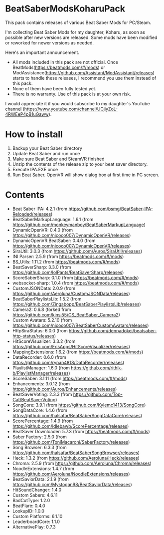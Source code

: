 # BeatSaberModsKoharuPack
This pack contains releases of various Beat Saber Mods for PC/Steam.

I'm collecting Beat Saber Mods for my daughter, Koharu, as soon as possible after new versions are released.
Some mods have been modified or reworked for newer versions as needed.

Here's an important announcement.
* All mods included in this pack are not official. Once BeatMods(https://beatmods.com/#/mods) or ModAssistance(https://github.com/Assistant/ModAssistant/releases) starts to handle these releases, I recommend you use them instead of this pack.
* None of them have been fully tested yet.
* There is no warranty. Use of this pack is at your own risk.

I would appreciate it if you would subscribe to my daughter's YouTube channel (https://www.youtube.com/channel/UCjiyZoL-4RWEeP4pB1uGaww).

# How to install

1. Backup your Beat Saber directory
2. Update Beat Saber and run once
3. Make sure Beat Saber and SteamVR finished
4. Unzip the contents of the release zip to your beat saver directory.
5. Execute IPA.EXE once
6. Run Beat Saber. OpenVR will show dialog box at first time in PC screen.

# Contents

* Beat Saber IPA: 4.2.1 (from https://github.com/bsmg/BeatSaber-IPA-Reloaded/releases)
* BeatSaberMarkupLanguage: 1.6.1 (from https://github.com/monkeymanboy/BeatSaberMarkupLanguage)
* DynamicOpenVR: 0.4.0 (from https://github.com/nicoco007/DynamicOpenVR/releases)
* DynamicOpenVR.BeatSaber: 0.4.0 (from https://github.com/nicoco007/DynamicOpenVR/releases)
* SiraUtil: 3.0.3 (from https://github.com/Auros/SiraUtil/releases)
* INI Parser: 2.5.9 (from https://beatmods.com/#/mods)
* BS_Utils: 1.11.2 (from https://beatmods.com/#/mods)
* BeatSaverSharp: 3.3.0 (from https://github.com/lolPants/BeatSaverSharp/releases)
* ScoreSaberSharp: 0.1.0 (from https://beatmods.com/#/mods)
* websocket-sharp: 1.0.4 (from https://beatmods.com/#/mods)
* CustomJSONData: 2.0.9 (from https://github.com/Aeroluna/CustomJSONData/releases)
* BeatSaberPlaylistsLib: 1.5.2 (from https://github.com/Zingabopp/BeatSaberPlaylistsLib/releases)
* Camera2: 0.6.8 (forked from https://github.com/kinsi55/CS_BeatSaber_Camera2)
* Custom Avatars: 5.2.10 (from https://github.com/nicoco007/BeatSaberCustomAvatars/releases)
* HttpSiraStatus: 6.0.0 (from https://github.com/denpadokei/beatsaber-http-status/releases)
* HitScoreVisualizer: 3.3.2 (from https://github.com/ErisApps/HitScoreVisualizer/releases)
* MappingExtensions: 1.6.2 (from https://beatmods.com/#/mods)
* DataRecorder: 0.6.0 (from https://github.com/rynan4818/DataRecorder/releases)
* PlaylistManager: 1.6.0 (from https://github.com/rithik-b/PlaylistManager/releases)
* ScoreSaber: 3.1.11 (from https://beatmods.com/#/mods)
* Enhancements: 3.0.12 (from https://github.com/Auros/Enhancements/releases)
* BeatSaverVoting: 2.3.3 (from https://github.com/Top-Cat/BeatSaverVoting)
* SongCore: 3.9.1 (from https://github.com/Kylemc1413/SongCore)
* SongDataCore: 1.4.6 (from https://github.com/halsafar/BeatSaberSongDataCore/releases)
* ScorePercentage: 1.4.9 (from https://github.com/Idlebawb/ScorePercentage/releases) 
* BeatSaver Downloader: 5.7.3 (from https://beatmods.com/#/mods)
* Saber Factory: 2.5.0 (from https://github.com/ToniMacaroni/SaberFactory/releases)
* Song Browser: 6.3.3 (from https://github.com/halsafar/BeatSaberSongBrowser/releases)
* Heck: 1.3.2 (from https://github.com/Aeroluna/Heck/releases)
* Chroma: 2.5.9 (from https://github.com/Aeroluna/Chroma/releases)
* NoodleExtensions: 1.4.7 (from https://github.com/Aeroluna/NoodleExtensions/releases)
* BeatSaviorData: 2.1.9 (from https://github.com/Mystogan98/BeatSaviorData/releases)
* HitSoundChanger: 1.4.0
* Custom Sabers: 4.6.11
* BadCutType: 1.2.0
* BeatFlare: 0.4.0
* LookupID: 1.0.0
* Custom Platforms: 6.1.10
* LeaderboardCore: 1.1.0
* AlternativePlay: 0.7.3


